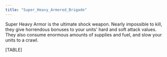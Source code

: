 ```yaml
---
title: "Super_Heavy_Armored_Brigade"
---
```


Super Heavy Armor is the ultimate shock weapon. Nearly impossible to
kill, they give horrendous bonuses to your units' hard and soft attack
values. They also consume enormous amounts of supplies and fuel, and
slow your units to a crawl.

[TABLE]
